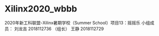 # Xilinx2020_wbbb
2020年新工科联盟-Xilinx暑期学校（Summer School）项目13：摇摇乐
小组成员：
刘龙吉 2018112736 （组长）
王静 2018112729
